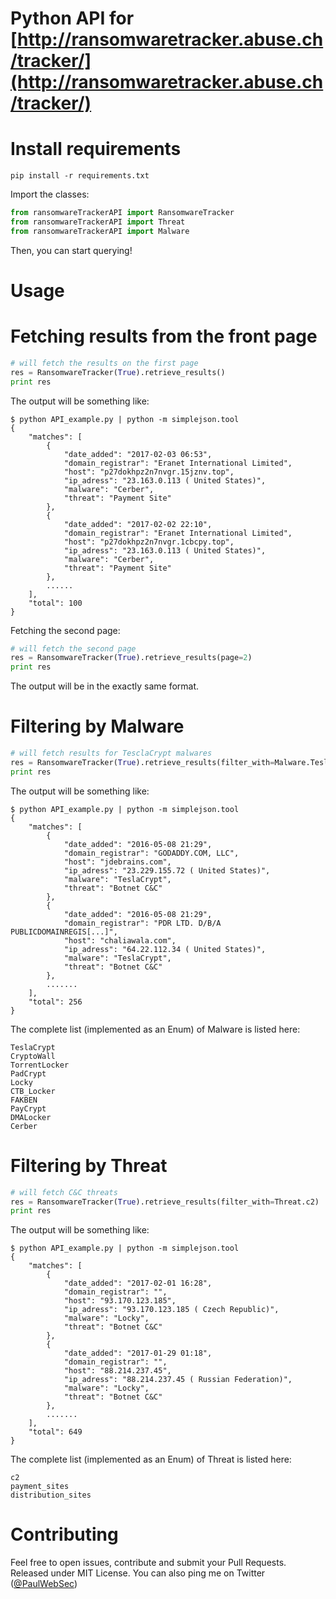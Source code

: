 Python API for [http://ransomwaretracker.abuse.ch/tracker/](http://ransomwaretracker.abuse.ch/tracker/)
========


Install requirements
========

```shell
pip install -r requirements.txt
```

Import the classes:

```python
from ransomwareTrackerAPI import RansomwareTracker
from ransomwareTrackerAPI import Threat
from ransomwareTrackerAPI import Malware
```

Then, you can start querying!

Usage
========

Fetching results from the front page
=========

```python
# will fetch the results on the first page
res = RansomwareTracker(True).retrieve_results()
print res
```
The output will be something like: 

```shell
$ python API_example.py | python -m simplejson.tool
{
    "matches": [
        {
            "date_added": "2017-02-03 06:53",
            "domain_registrar": "Eranet International Limited",
            "host": "p27dokhpz2n7nvgr.15jznv.top",
            "ip_adress": "23.163.0.113 ( United States)",
            "malware": "Cerber",
            "threat": "Payment Site"
        },
        {
            "date_added": "2017-02-02 22:10",
            "domain_registrar": "Eranet International Limited",
            "host": "p27dokhpz2n7nvgr.1cbcpy.top",
            "ip_adress": "23.163.0.113 ( United States)",
            "malware": "Cerber",
            "threat": "Payment Site"
        },
        ......
    ],
    "total": 100        
}
```

Fetching the second page:

```python
# will fetch the second page
res = RansomwareTracker(True).retrieve_results(page=2)
print res
```

The output will be in the exactly same format.


Filtering by Malware
=========

```python
# will fetch results for TesclaCrypt malwares
res = RansomwareTracker(True).retrieve_results(filter_with=Malware.TeslaCrypt)
print res
```

The output will be something like: 

```shell
$ python API_example.py | python -m simplejson.tool
{
    "matches": [
        {
            "date_added": "2016-05-08 21:29",
            "domain_registrar": "GODADDY.COM, LLC",
            "host": "jdebrains.com",
            "ip_adress": "23.229.155.72 ( United States)",
            "malware": "TeslaCrypt",
            "threat": "Botnet C&C"
        },
        {
            "date_added": "2016-05-08 21:29",
            "domain_registrar": "PDR LTD. D/B/A PUBLICDOMAINREGIS[...]",
            "host": "chaliawala.com",
            "ip_adress": "64.22.112.34 ( United States)",
            "malware": "TeslaCrypt",
            "threat": "Botnet C&C"
        },
        .......
    ],
    "total": 256        
}
```

The complete list (implemented as an Enum) of Malware is listed here:

```
TeslaCrypt
CryptoWall
TorrentLocker
PadCrypt
Locky
CTB_Locker
FAKBEN
PayCrypt
DMALocker
Cerber
```

Filtering by Threat
=========

```python
# will fetch C&C threats
res = RansomwareTracker(True).retrieve_results(filter_with=Threat.c2)
print res
```

The output will be something like: 

```shell
$ python API_example.py | python -m simplejson.tool
{
    "matches": [
        {
            "date_added": "2017-02-01 16:28",
            "domain_registrar": "",
            "host": "93.170.123.185",
            "ip_adress": "93.170.123.185 ( Czech Republic)",
            "malware": "Locky",
            "threat": "Botnet C&C"
        },
        {
            "date_added": "2017-01-29 01:18",
            "domain_registrar": "",
            "host": "88.214.237.45",
            "ip_adress": "88.214.237.45 ( Russian Federation)",
            "malware": "Locky",
            "threat": "Botnet C&C"
        },
        .......
    ],
    "total": 649
}
```

The complete list (implemented as an Enum) of Threat is listed here:

```
c2
payment_sites
distribution_sites
```

Contributing
=======

Feel free to open issues, contribute and submit your Pull Requests. Released under MIT License.
You can also ping me on Twitter ([@PaulWebSec](https://twitter.com/PaulWebSec))
